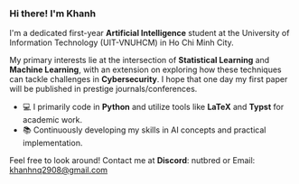### Hi there! I'm Khanh 

I'm a dedicated first-year **Artificial Intelligence** student at the University of Information Technology (UIT-VNUHCM) in Ho Chi Minh City.

My primary interests lie at the intersection of **Statistical Learning** and **Machine Learning**, with an extension on exploring how these techniques can tackle challenges in **Cybersecurity**. I hope that one day my first paper will be published in prestige journals/conferences.

* 💻 I primarily code in **Python** and utilize tools like **LaTeX** and **Typst** for academic work.
* 📚 Continuously developing my skills in AI concepts and practical implementation.

Feel free to look around! Contact me at **Discord**: nutbred or Email: khanhnq2908@gmail.com
